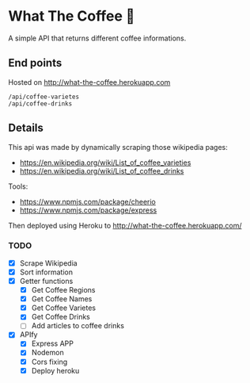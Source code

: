 # What The Coffee 🥄
A simple API that returns different coffee informations.

## End points
Hosted on http://what-the-coffee.herokuapp.com
```
/api/coffee-varietes
/api/coffee-drinks
```


## Details
This api was made by dynamically scraping those wikipedia pages:
* https://en.wikipedia.org/wiki/List_of_coffee_varieties
* https://en.wikipedia.org/wiki/List_of_coffee_drinks

Tools:
* https://www.npmjs.com/package/cheerio
* https://www.npmjs.com/package/express

Then deployed using Heroku to http://what-the-coffee.herokuapp.com/

### TODO
*   [x] Scrape Wikipedia
*   [x] Sort information
*   [x] Getter functions
    *   [x] Get Coffee Regions
    *   [x] Get Coffee Names
    *   [x] Get Coffee Varietes
    *   [x] Get Coffee Drinks
    *   [ ] Add articles to coffee drinks
*   [x] APIfy
    *   [x] Express APP
    *   [x] Nodemon
    *   [x] Cors fixing
    *   [x] Deploy heroku
